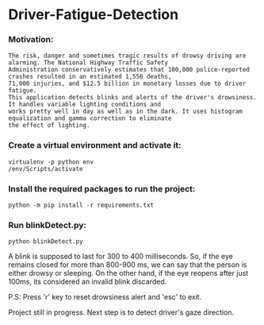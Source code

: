 # Driver-Fatigue-Detection

### Motivation:
	The risk, danger and sometimes tragic results of drowsy driving are alarming. The National Highway Traffic Safety 
	Administration conservatively estimates that 100,000 police-reported crashes resulted in an estimated 1,550 deaths,
	71,000 injuries, and $12.5 billion in monetary losses due to driver fatigue.
	This application detects blinks and alerts of the driver's drowsiness. It handles variable lighting conditions and 
	works pretty well in day as well as in the dark. It uses histogram equalization and gamma correction to eliminate 
	the effect of lighting.

### Create a virtual environment and activate it:
	virtualenv -p python env
	/env/Scripts/activate

### Install the required packages to run the project:
	python -m pip install -r requirements.txt

### Run blinkDetect.py:
	python blinkDetect.py


A blink is supposed to last for 300 to 400 milliseconds. So, if the eye remains closed for more than 800-900 ms, we can say that
the person is either drowsy or sleeping. On the other hand, if the eye reopens after just 100ms, its considered an invalid blink 
discarded.

P.S: Press 'r' key to reset drowsiness alert and 'esc' to exit.

Project still in progress. Next step is to detect driver's gaze direction.